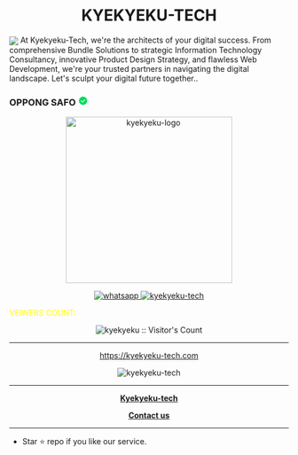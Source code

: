 <h1 align="center"> KYEKYEKU-TECH</h1> 
<img src="https://telegra.ph/file/dc12dff813aa2122f63d6.jpg"
<p align="center"> At Kyekyeku-Tech, we're the architects of your digital success. From comprehensive Bundle Solutions to strategic Information Technology Consultancy, innovative Product Design Strategy, and flawless Web Development, we're your trusted partners in navigating the digital landscape. Let's sculpt your digital future together.. </p>

 
<h3>
  <span class="name">OPPONG SAFO</span>
  <span class="verified-icon">
    <svg viewBox="0 0 18 18" height="18" width="18" preserveAspectRatio="xMidYMid meet" class="" version="1.1" x="0px" y="0px" enable-background="new 0 0 18 18">
      <title></title>
      <polygon id="Star-2" fill="#00DA60" points="9,16 7.1,16.9 5.8,15.2 3.7,15.1 3.4,13 1.5,12 2.2,9.9 1.1,8.2 2.6,6.7 2.4,4.6 4.5,4 5.3,2 7.4,2.4 9,1.1 10.7,2.4 12.7,2 13.6,4 15.6,4.6 15.5,6.7 17,8.2 15.9,9.9 16.5,12 14.7,13 14.3,15.1 12.2,15.2 10.9,16.9 "></polygon>
      <polygon id="Check-Icon" fill="#FFFFFF" points="13.1,7.3 12.2,6.5 8.1,10.6 5.9,8.5 5,9.4 8,12.4 "></polygon>
    </svg>
  </span>
</h3> 




<p align="center">
  <a href="https://Wa.me/+233545454000">
    <img alt="kyekyeku-logo" height="300" src="https://telegra.ph/file/7bc2c08d3b722da63e2b6.jpg">
  </a>
</p>
    
   
   
<p align="center">
  <a href="https://wa.me/+233545454000?text=Hi+Bro--+I+Need+Help.+I+messaged+you+from+Kyekyeku+Repo" target="_blank">
    <img alt="whatsapp" src="https://img.shields.io/badge/ Whatsapp -25D366?style=for-the-badge&logo=whatsapp&logoColor=white" />
  </a>
  </a>
  <a aria-label="kyekyeku-tech" href="https://youtube.com/@codingmidset" target="_blank">
    <img alt="kyekyeku-tech" src="https://img.shields.io/youtube/channel/subscribers/UC-1I2UvMzF5DHaGK_c8iJcw" target="_blank" />
  </a>
          
<p style="color: yellow"; >VEIWERS COUNT:</p>
<p align="center"><img src="https://profile-counter.glitch.me/{Kyekyeku}/count.svg" alt="kyekyeku :: Visitor's Count" /></p>

---




<p align="center">
  <a href="https://kyekyeku-tech.github.io/tech.html">https://kyekyeku-tech.com</a>
</p>
<p align="center">
  <img title="kyekyeku-tech" src="https://img.shields.io/badge/Javascript-363303?style=for-the-badge&logo=javascript&logoColor=c6c631"></img>
</p>

---

<p align="center">
  <a href="https://github.com/Kyekyeku"><b>Kyekyeku-tech</b></a>
</p>
<p align="center">
  <a href="mailto:ceo@kyekyeku-tech.site"><b>Contact us</b></a>
</p>

---

- Star ⭐ repo if you like our service.

